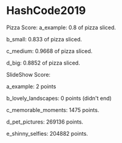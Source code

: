 # HashCode2019

Pizza Score:
a_example: 0.8 of pizza sliced.

b_small: 0.833 of pizza sliced.

c_medium: 0.9668 of pizza sliced.

d_big: 0.8852 of pizza sliced.


SlideShow Score: 

a_example: 2 points

b_lovely_landscapes: 0 points (didn't end)

c_memorable_moments: 1475 points.

d_pet_pictures: 269136 points.

e_shinny_selfies: 204882 points.
